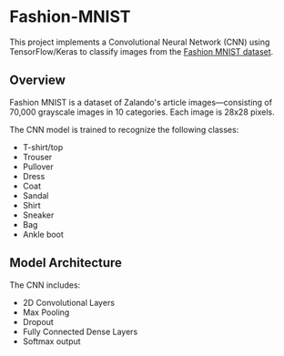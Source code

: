 # Fashion-MNIST

This project implements a Convolutional Neural Network (CNN) using TensorFlow/Keras to classify images from the [Fashion MNIST dataset](https://github.com/zalandoresearch/fashion-mnist).

##  Overview

Fashion MNIST is a dataset of Zalando's article images—consisting of 70,000 grayscale images in 10 categories. Each image is 28x28 pixels.

The CNN model is trained to recognize the following classes:
- T-shirt/top
- Trouser
- Pullover
- Dress
- Coat
- Sandal
- Shirt
- Sneaker
- Bag
- Ankle boot

## Model Architecture

The CNN includes:
- 2D Convolutional Layers
- Max Pooling
- Dropout
- Fully Connected Dense Layers
- Softmax output
